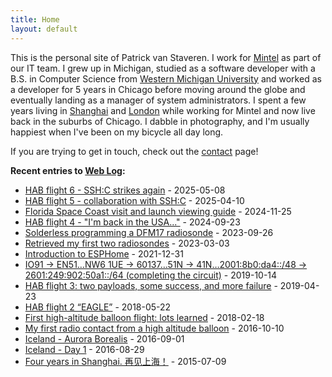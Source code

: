 ```yaml
---
title: Home
layout: default
---
```


This is the personal site of Patrick van Staveren. I work for
[Mintel](http://www.mintel.com/) as part of our IT team.
I grew up in Michigan,
studied as a software developer with a B.S. in Computer Science from
[Western Michigan University](http://wmich.edu/) and worked as a
developer for 5 years in Chicago before moving around the globe
and eventually landing as a manager of system administrators.
I spent a few years living in [Shanghai](http://trick.vanstaveren.us/wp/2015/07/09/four-years-in-shanghai-without-a-doubt-the-coolest-thing-ive-ever-done-%E5%86%8D%E8%A7%81%E4%B8%8A%E6%B5%B7%EF%BC%81/) and [London](#) while working for Mintel and now live back in the suburbs of Chicago.
I dabble in photography, and I'm
usually happiest when I've been on my bicycle all day long.

If you are trying to get in touch, check out the
[contact](/Contact) page!

**Recent entries to [Web Log](http://trick.vanstaveren.us/wp):**
* [HAB flight 6 - SSH:C strikes again](https://trick.vanstaveren.us/wp/2025/05/08/hab-flight-6-sshc-strikes-again/) - 2025-05-08
* [HAB flight 5 - collaboration with SSH:C](https://trick.vanstaveren.us/wp/2025/04/10/hab-flight-5-collaboration-with-sshc/) - 2025-04-10
* [Florida Space Coast visit and launch viewing guide](https://trick.vanstaveren.us/wp/2024/11/25/florida-space-coast-visit-launch-viewing-guide/) - 2024-11-25
* [HAB flight 4 - "I'm back in the USA..."](https://trick.vanstaveren.us/wp/2024/09/23/hab-flight-4-im-back-in-the-usa/) - 2024-09-23
* [Solderless programming a DFM17 radiosonde](/wp/2023/09/26/solderless-programming-a-dfm17-radiosonde/) - 2023-09-26
* [Retrieved my first two radiosondes](/wp/2023/03/04/retrieved-my-first-two-radiosondes/) - 2023-03-03
* [Introduction to ESPHome](/wp/2021/12/31/introduction-to-esphome/) - 2021-12-31
* [IO91 -> EN51…NW6 1UE -> 60137…51N -> 41N…2001:8b0:da4::/48 -> 2601:249:902:50a1::/64 (completing the circuit)](https://trick.vanstaveren.us/wp/2019/10/14/completing-the-circuit/) - 2019-10-14
* [HAB flight 3: two payloads, some success, and more failure](https://trick.vanstaveren.us/wp/2019/04/23/hab-flight-3-two-payloads-some-success-and-more-failure/) - 2019-04-23
* [HAB flight 2 “EAGLE”](http://trick.vanstaveren.us/wp/2018/05/22/hab-flight-2-eagle/) - 2018-05-22
* [First high-altitude balloon flight: lots learned](http://trick.vanstaveren.us/wp/2018/02/18/first-high-altitude-balloon-flight-lots-learned/) - 2018-02-18
* [My first radio contact from a high altitude balloon](http://trick.vanstaveren.us/wp/2016/10/10/my-first-radio-contact-from-a-high-altitude-balloon/) - 2016-10-10
* [Iceland - Aurora Borealis](http://trick.vanstaveren.us/wp/2016/09/01/iceland-aurora-borealis/) - 2016-09-01
* [Iceland - Day 1](http://trick.vanstaveren.us/wp/2016/08/29/iceland/) - 2016-08-29
* [Four years in Shanghai. 再见上海！](http://trick.vanstaveren.us/wp/2015/07/09/four-years-in-shanghai-without-a-doubt-the-coolest-thing-ive-ever-done-%E5%86%8D%E8%A7%81%E4%B8%8A%E6%B5%B7%EF%BC%81/) - 2015-07-09

<!--
**Recent entries to [Web Log](http://trick.vanstaveren.us/wp):**

<rss><http://trick.vanstaveren.us/wp/feed/%7Cdate%7Cmax=5%7Ccharset=UTF-8%7Cshort%7Cnotitle%7Cdate_format=Y-m-d></rss>
-->
